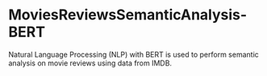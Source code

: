# MoviesReviewsSemanticAnalysis-BERT

Natural Language Processing (NLP) with BERT is used to perform semantic analysis on movie reviews using data from IMDB.
